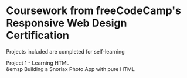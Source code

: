 # Coursework from freeCodeCamp's Responsive Web Design Certification
Projects included are completed for self-learning

Project 1 - Learning HTML <br>
&emsp Building a Snorlax Photo App with pure HTML
